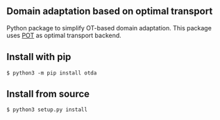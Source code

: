 Domain adaptation based on optimal transport
--------------------------------------------
Python package to simplify OT-based domain adaptation. This package uses [POT](https://pythonot.github.io/auto_examples/domain-adaptation/plot_otda_color_images.html) as optimal transport backend.

Install with pip
----------------

```
$ python3 -m pip install otda
```

Install from source
-------------------
```
$ python3 setup.py install
```
